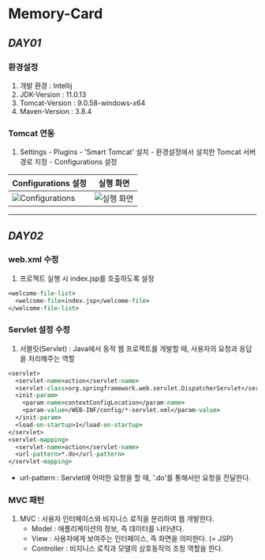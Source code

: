 # Memory-Card
## _DAY01_
### 환경설정
1. 개발 환경 : Intellij
2. JDK-Version : 11.0.13
3. Tomcat-Version : 9.0.58-windows-x64
4. Maven-Version : 3.8.4

### Tomcat 연동
1. Settings - Plugins - 'Smart Tomcat' 설치 - 환경설정에서 설치한 Tomcat 서버 경로 지정 - Configurations 설정


| Configurations 설정 | 실행 화면 |
|:--------|:--------:|
| ![Configurations](https://user-images.githubusercontent.com/54324782/155696124-5d09f1ea-68d2-431b-b698-8637c1b71e56.png) | ![실행 화면](https://user-images.githubusercontent.com/54324782/155696194-a78af4e6-3bac-448b-9a34-1ec8834c4161.png)

-----------------------

## _DAY02_
### web.xml 수정
1. 프로젝트 실행 시 index.jsp를 호출하도록 설정
```jsp
<welcome-file-list>
  <welcome-file>index.jsp</welcome-file>
</welcome-file-list>
```

### Servlet 설정 수정
1. 서블릿(Servlet) : Java에서 동적 웹 프로젝트를 개발할 때, 사용자의 요청과 응답을 처리해주는 역할
```jsp
<servlet>
  <servlet-name>action</servlet-name>
  <servlet-class>org.springframework.web.servlet.DispatcherServlet</servlet-class>
  <init-param>
    <param-name>contextConfigLocation</param-name>
    <param-value>/WEB-INF/config/*-servlet.xml</param-value>
  </init-param>
  <load-on-startup>1</load-on-startup>
</servlet>
<servlet-mapping>
  <servlet-name>action</servlet-name>
  <url-pattern>*.do</url-pattern>
</servlet-mapping>
```
  - url-pattern : Servlet에 어떠한 요청을 할 때, '.do'를 통해서만 요청을 전달한다.

### MVC 패턴
1. MVC : 사용자 인터페이스와 비지니스 로직을 분리하여 웹 개발한다.
    - Model : 애플리케이션의 정보, 즉 데이터를 나타낸다.
    - View : 사용자에게 보여주는 인터페이스, 즉 화면을 의미한다. (= JSP)
    - Controller : 비지니스 로직과 모델의 상호동작의 조정 역할을 한다.
